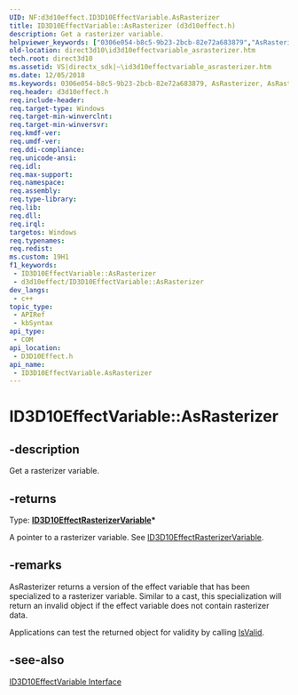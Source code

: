 ```yaml
---
UID: NF:d3d10effect.ID3D10EffectVariable.AsRasterizer
title: ID3D10EffectVariable::AsRasterizer (d3d10effect.h)
description: Get a rasterizer variable.
helpviewer_keywords: ["0306e054-b8c5-9b23-2bcb-82e72a683879","AsRasterizer","AsRasterizer method [Direct3D 10]","AsRasterizer method [Direct3D 10]","ID3D10EffectVariable interface","ID3D10EffectVariable interface [Direct3D 10]","AsRasterizer method","ID3D10EffectVariable.AsRasterizer","ID3D10EffectVariable::AsRasterizer","d3d10effect/ID3D10EffectVariable::AsRasterizer","direct3d10.id3d10effectvariable_asrasterizer"]
old-location: direct3d10\id3d10effectvariable_asrasterizer.htm
tech.root: direct3d10
ms.assetid: VS|directx_sdk|~\id3d10effectvariable_asrasterizer.htm
ms.date: 12/05/2018
ms.keywords: 0306e054-b8c5-9b23-2bcb-82e72a683879, AsRasterizer, AsRasterizer method [Direct3D 10], AsRasterizer method [Direct3D 10],ID3D10EffectVariable interface, ID3D10EffectVariable interface [Direct3D 10],AsRasterizer method, ID3D10EffectVariable.AsRasterizer, ID3D10EffectVariable::AsRasterizer, d3d10effect/ID3D10EffectVariable::AsRasterizer, direct3d10.id3d10effectvariable_asrasterizer
req.header: d3d10effect.h
req.include-header: 
req.target-type: Windows
req.target-min-winverclnt: 
req.target-min-winversvr: 
req.kmdf-ver: 
req.umdf-ver: 
req.ddi-compliance: 
req.unicode-ansi: 
req.idl: 
req.max-support: 
req.namespace: 
req.assembly: 
req.type-library: 
req.lib: 
req.dll: 
req.irql: 
targetos: Windows
req.typenames: 
req.redist: 
ms.custom: 19H1
f1_keywords:
 - ID3D10EffectVariable::AsRasterizer
 - d3d10effect/ID3D10EffectVariable::AsRasterizer
dev_langs:
 - c++
topic_type:
 - APIRef
 - kbSyntax
api_type:
 - COM
api_location:
 - D3D10Effect.h
api_name:
 - ID3D10EffectVariable.AsRasterizer
---
```


# ID3D10EffectVariable::AsRasterizer


## -description

Get a rasterizer variable.



## -returns

Type: <b><a href="/windows/desktop/api/d3d10effect/nn-d3d10effect-id3d10effectrasterizervariable">ID3D10EffectRasterizerVariable</a>*</b>

A pointer to a rasterizer variable. See <a href="/windows/desktop/api/d3d10effect/nn-d3d10effect-id3d10effectrasterizervariable">ID3D10EffectRasterizerVariable</a>.

## -remarks

AsRasterizer returns a version of the effect variable that has been specialized to a rasterizer variable. Similar to a cast, this specialization will return an invalid object if the effect variable does not contain rasterizer data.

Applications can test the returned object for validity by calling <a href="/windows/desktop/api/d3d10effect/nf-d3d10effect-id3d10effectvariable-isvalid">IsValid</a>.

## -see-also

<a href="/windows/desktop/api/d3d10effect/nn-d3d10effect-id3d10effectvariable">ID3D10EffectVariable Interface</a>
